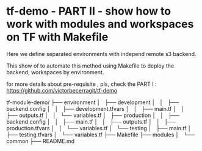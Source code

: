 # tf-demo - PART II - show how to work with modules and workspaces on TF with Makefile

Here we define separated environments with independ remote s3 backend.

This show of to automate this method using Makefile to deploy the backend, workspaces by environment.


for more details about pre-requisite , pls, check the PART I : https://github.com/victorbecerragit/tf-demo


tf-module-demo/
├── environment
│   ├── development
│   │   ├── backend.config
│   │   ├── development.tfvars
│   │   ├── main.tf
│   │   ├── outputs.tf
│   │   └── variables.tf
│   ├── production
│   │   ├── backend.config
│   │   ├── main.tf
│   │   ├── outputs.tf
│   │   ├── production.tfvars
│   │   └── variables.tf
│   └── testing
│       ├── main.tf
│       ├── testing.tfvars
│       └── variables.tf
├── Makefile
├── modules
│   └── common
├── README.md

